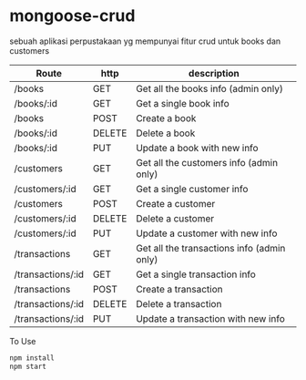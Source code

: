 # mongoose-crud

sebuah aplikasi perpustakaan yg mempunyai fitur crud untuk books dan customers


|Route    |http   |description|
|-----    |----   |-----------|
/books    |GET    |Get all the books info (admin only)
/books/:id|GET    |Get a single book info
/books    |POST   |Create a book
/books/:id|DELETE |Delete a book
/books/:id|PUT    |Update a book with new info
/customers    |GET    |Get all the customers info (admin only)
/customers/:id|GET    |Get a single customer info
/customers    |POST   |Create a customer
/customers/:id|DELETE |Delete a customer
/customers/:id|PUT    |Update a customer with new info
/transactions    |GET    |Get all the transactions info (admin only)
/transactions/:id|GET    |Get a single transaction info
/transactions    |POST   |Create a transaction
/transactions/:id|DELETE |Delete a transaction
/transactions/:id|PUT    |Update a transaction with new info

To Use
```javascript
npm install
npm start
```

